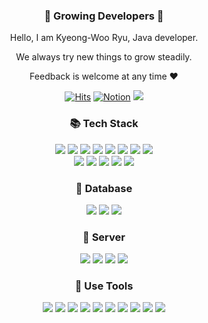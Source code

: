 <div align=center>

### :frog: Growing Developers :frog:

Hello, I am Kyeong-Woo Ryu, Java developer. 

We always try new things to grow steadily.

Feedback is welcome at any time ♥️

[![Hits](https://hits.seeyoufarm.com/api/count/incr/badge.svg?url=https%3A%2F%2Fgithub.com%2FLeo-Kyeong&count_bg=%23000000&title_bg=%23000000&icon=github.svg&icon_color=%23E7E7E7&title=GitHub&edge_flat=false)](https://hits.seeyoufarm.com)
<a href="https://everlasting-cello-2b6.notion.site/KyeongWoo-blog-f76f7a2af70c4d0a895071646565b85d"> ![Notion](https://img.shields.io/badge/Notion-%23000000.svg?style=flat&logo=notion&logoColor=white)</a> 
<a href="mailto:drd9811@naver.com"> <img src="https://img.shields.io/badge/Mail-000000?style=flat&logo=naver&logoColor=white&link=drd9811@naver.com"/></a>

### :books: Tech Stack

<img src="https://img.shields.io/badge/Java-007396?style=flat&logo=Java&logoColor=white"/> 
<img src="https://img.shields.io/badge/HTML5-E34F26?style=flat&logo=html5&logoColor=white"/> 
<img src="https://img.shields.io/badge/CSS3-1572B6?style=flat&logo=css3&logoColor=white"/> 
<img src="https://img.shields.io/badge/Javascript-F7DF1E?style=flat&logo=javascript&logoColor=white"/> 
<img src="https://img.shields.io/badge/TypeScript-3178C6?style=flat&logo=TypeScript&logoColor=white"> 
<img src="https://img.shields.io/badge/Spring-6DB33F?style=flat&logo=spring&logoColor=white"> 
<img src="https://img.shields.io/badge/Spring Boot-6DB33F?style=flat&logo=Spring Boot&logoColor=white">
<img src="https://img.shields.io/badge/React-61DAFB?style=flat&logo=react&logoColor=white">

</br>

<img src="https://img.shields.io/badge/Maven-C71A36?style=flat&logo=apachemaven&logoColor=white">
<img src="https://img.shields.io/badge/Gradle-02303A?style=flat&logo=gradle&logoColor=white">
<img src="https://img.shields.io/badge/Swagger-85EA2D?style=flat&logo=swagger&logoColor=white"/>
<img src="https://img.shields.io/badge/Junit5-25A162?style=flat&logo=junit5&logoColor=white"/>
<img src="https://img.shields.io/badge/REST API-F73F39?style=flat&logo=revolut&logoColor=white"/>

### :floppy_disk: Database

<img src="https://img.shields.io/badge/MySQL-4479A1?style=flat&logo=MySQL&logoColor=white"> 
<img src="https://img.shields.io/badge/MongoDB-47A248?style=flat&logo=MongoDB&logoColor=white"> 
<img src="https://img.shields.io/badge/ORACLE-F80000?style=flat&logo=oracle&logoColor=white">

### :rocket: Server

<img src="https://img.shields.io/badge/AWS-232F3E?style=flat&logo=Amazon-AWS&logoColor=white"/>
<img src="https://img.shields.io/badge/Docker-2496ED?style=flat&logo=Docker&logoColor=white">
<img src="https://img.shields.io/badge/Tomcat-F8DC75?style=flat&logo=Apache-Tomcat&logoColor=black"/>
<img src="https://img.shields.io/badge/Git-F05032?style=flat&logo=Git&logoColor=white"/>
  
### :wrench: Use Tools

<img src="https://img.shields.io/badge/Eclipse-2C2255?style=flat&logo=Eclipse&logoColor=white"/>
<img src="https://img.shields.io/badge/IntelliJ-000000?style=flat&logo=IntelliJ-IDEA&logoColor=white"/>
<img src="https://img.shields.io/badge/Postman-FF6C37?style=flat&logo=Postman&logoColor=white">
<img src="https://img.shields.io/badge/Github-181717?style=flat&logo=github&logoColor=white"/>
<img src="https://img.shields.io/badge/Bitbucket-0052CC?style=flat&logo=bitbucket&logoColor=white"/>
<img src="https://img.shields.io/badge/Slack-4A154B?style=flat&logo=slack&logoColor=white"/>
<img src="https://img.shields.io/badge/Notion-000000?style=flat&logo=notion&logoColor=white"/>
<img src="https://img.shields.io/badge/Jira-0052CC?style=flat&logo=jira&logoColor=white"/> 
<img src="https://img.shields.io/badge/Figma-F24E1E?style=flat&logo=figma&logoColor=white"/> 
<img src="https://img.shields.io/badge/Miro-FFFC00?style=flat&logo=miro&logoColor=white"/>

</div>


